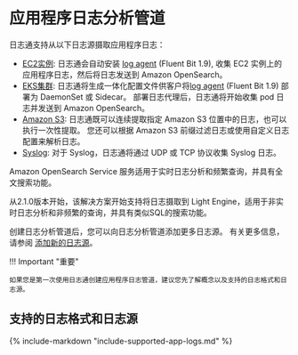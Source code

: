 # 应用程序日志分析管道

日志通支持从以下日志源摄取应用程序日志：

- [EC2实例](./ec2-pipeline.md): 日志通会自动安装 [log agent](#log-agent) (Fluent Bit 1.9), 收集 EC2 实例上的应用程序日志，然后将日志发送到 Amazon OpenSearch。
- [EKS集群](./eks-pipeline.md): 日志通将生成一体化配置文件供客户将[log agent](#log-agent) (Fluent Bit 1.9) 部署为 DaemonSet 或 Sidecar。 部署日志代理后，日志通将开始收集 pod 日志并发送到 Amazon OpenSearch。
- [Amazon S3](./s3-pipeline.md): 日志通既可以连续提取指定 Amazon S3 位置中的日志，也可以执行一次性提取。 您还可以根据 Amazon S3 前缀过滤日志或使用自定义日志配置来解析日志。
- [Syslog](./syslog-pipeline.md): 对于 Syslog，日志通将通过 UDP 或 TCP 协议收集 Syslog 日志。

Amazon OpenSearch Service 服务适用于实时日志分析和频繁查询，并具有全文搜索功能。

从2.1.0版本开始，该解决方案开始支持将日志摄取到 Light Engine，适用于非实时日志分析和非频繁的查询，并具有类似SQL的搜索功能。

创建日志分析管道后，您可以向日志分析管道添加更多日志源。 有关更多信息，请参阅 [添加新的日志源](./create-log-source.md#add-a-new-log-source)。

!!! Important "重要"

    如果您是第一次使用日志通创建应用程序日志管道，建议您先了解概念以及支持的日志格式和日志源。

## 支持的日志格式和日志源
{%
include-markdown "include-supported-app-logs.md"
%}